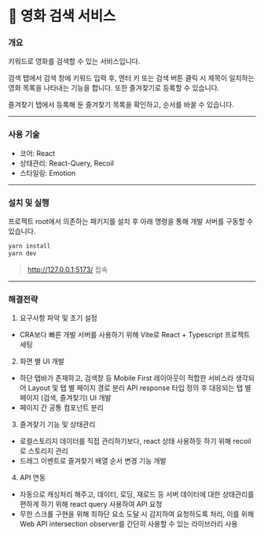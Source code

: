 # 🍿 영화 검색 서비스
### 개요
키워드로 영화를 검색할 수 있는 서비스입니다.  

검색 탭에서 검색 창에 키워드 입력 후, 엔터 키 또는 검색 버튼 클릭 시 제목이 일치하는 영화 목록을 나타내는 기능을 합니다. 또한 즐겨찾기로 등록할 수 있습니다.

즐겨찾기 탭에서 등록해 둔 즐겨찾기 목록을 확인하고, 순서를 바꿀 수 있습니다.

--- 

### 사용 기술
* 코어: React
* 상태관리: React-Query, Recoil
* 스타일링: Emotion

---

### 설치 및 실행

프로젝트 root에서 의존하는 패키지를 설치 후 아래 명령을 통해 개발 서버를 구동할 수 있습니다.

```bash
yarn install
yarn dev
```
> http://127.0.0.1:5173/ 접속

---

### 해결전략
1. 요구사항 파악 및 초기 설정
* CRA보다 빠른 개발 서버를 사용하기 위해 Vite로 React + Typescript 프로젝트 세팅

2. 화면 별 UI 개발
* 하단 탭바가 존재하고, 검색창 등 Mobile First 레이아웃이 적합한 서비스라 생각되어 Layout 및 탭 별 페이지 경로 분리
API response 타입 정의 후 대응되는 탭 별 페이지 (검색, 즐겨찾기) UI 개발  
* 페이지 간 공통 컴포넌트 분리

3. 즐겨찾기 기능 및 상태관리
* 로컬스토리지 데이터를 직접 관리하기보다, react 상태 사용하듯 하기 위해 recoil로 스토리지 관리
* 드래그 이벤트로 즐겨찾기 배열 순서 변경 기능 개발

4. API 연동
* 자동으로 캐싱처리 해주고, 데이터, 로딩, 재로드 등 서버 데이터에 대한 상태관리를 편하게 하기 위해 react query 사용하여 API 요청
* 무한 스크롤 구현을 위해 최하단 요소 도달 시 감지하여 요청하도록 처리, 이를 위해 Web API intersection observer를 간단히 사용할 수 있는 라이브러리 사용 
